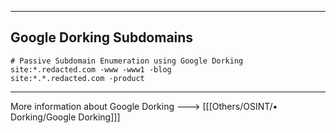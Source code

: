 --- ---

<h2>Google Dorking Subdomains</h2>

```
# Passive Subdomain Enumeration using Google Dorking  
site:*.redacted.com -www -www1 -blog  
site:*.*.redacted.com -product
```

---

More information about Google Dorking ---> [[[Others/OSINT/• Dorking/Google Dorking]]]